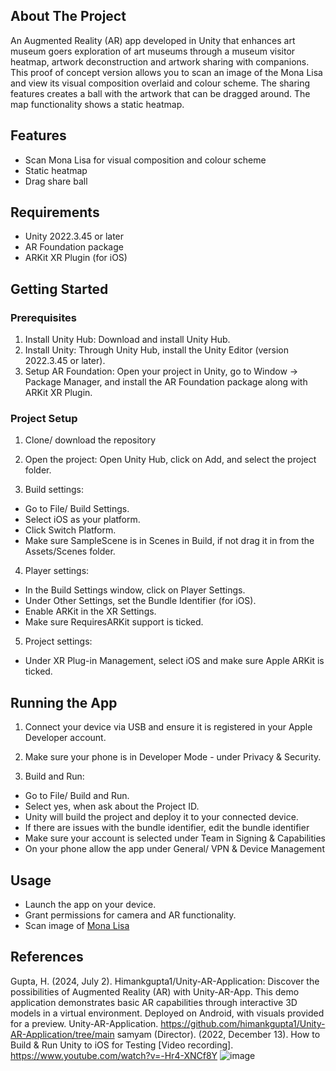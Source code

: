 ## About The Project
An Augmented Reality (AR) app developed in Unity that enhances art museum goers exploration of art museums through a museum visitor heatmap, artwork deconstruction and artwork sharing with companions. This proof of concept version allows you to scan an image of the Mona Lisa and view its visual composition overlaid and colour scheme. The sharing features creates a ball with the artwork that can be dragged around. The map functionality shows a static heatmap. 

## Features
- Scan Mona Lisa for visual composition and colour scheme
- Static heatmap
- Drag share ball

## Requirements
- Unity 2022.3.45 or later
- AR Foundation package
- ARKit XR Plugin (for iOS)

## Getting Started
### Prerequisites
1. Install Unity Hub: Download and install Unity Hub.
2. Install Unity: Through Unity Hub, install the Unity Editor (version 2022.3.45 or later).
3. Setup AR Foundation: Open your project in Unity, go to Window -> Package Manager, and install the AR Foundation package along with ARKit XR Plugin.

### Project Setup
1. Clone/ download the repository
2. Open the project: Open Unity Hub, click on Add, and select the project folder.

3. Build settings:
- Go to File/ Build Settings.
- Select iOS as your platform.
- Click Switch Platform.
- Make sure SampleScene is in Scenes in Build, if not drag it in from the Assets/Scenes folder. 

4. Player settings:
- In the Build Settings window, click on Player Settings.
- Under Other Settings, set the Bundle Identifier (for iOS).
- Enable ARKit in the XR Settings.
- Make sure RequiresARKit support is ticked.

5. Project settings:
- Under XR Plug-in Management, select iOS and make sure Apple ARKit is ticked.

## Running the App
1. Connect your device via USB and ensure it is registered in your Apple Developer account.
2. Make sure your phone is in Developer Mode - under Privacy & Security.

4. Build and Run:
- Go to File/ Build and Run.
- Select yes, when ask about the Project ID.
- Unity will build the project and deploy it to your connected device.
- If there are issues with the bundle identifier, edit the bundle identifier
- Make sure your account is selected under Team in Signing & Capabilities
- On your phone allow the app under General/ VPN & Device Management

## Usage
- Launch the app on your device.
- Grant permissions for camera and AR functionality.
- Scan image of [Mona Lisa](https://drive.google.com/file/d/1CgLZPE-Db8RuFAbgdLhvo8hUU0qOfNp6/view?usp=sharing)

## References
Gupta, H. (2024, July 2). Himankgupta1/Unity-AR-Application: Discover the possibilities of Augmented Reality (AR) with Unity-AR-App. This demo application demonstrates basic AR capabilities through interactive 3D models in a virtual environment. Deployed on Android, with visuals provided for a preview. Unity-AR-Application. https://github.com/himankgupta1/Unity-AR-Application/tree/main
samyam (Director). (2022, December 13). How to Build & Run Unity to iOS for Testing [Video recording]. https://www.youtube.com/watch?v=-Hr4-XNCf8Y
![image](https://github.com/user-attachments/assets/338035da-cfa2-4781-9229-17d20280617d)


